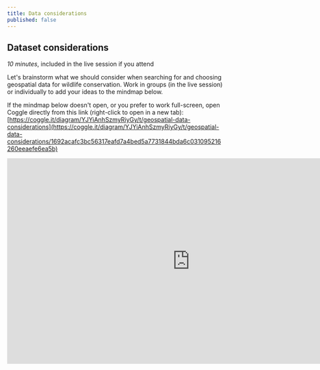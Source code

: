 ```yaml
---
title: Data considerations
published: false
---
```


## Dataset considerations
*10 minutes*, included in the live session if you attend

Let's brainstorm what we should consider when searching for and choosing geospatial data for wildlife conservation.  Work in groups (in the live session) or individually to add your ideas to the mindmap below.

If the mindmap below doesn't open, or you prefer to work full-screen, open Coggle directly from this link (right-click to open in a new tab): [https://coggle.it/diagram/YJYiAnhSzmyRiyGy/t/geospatial-data-considerations](https://coggle.it/diagram/YJYiAnhSzmyRiyGy/t/geospatial-data-considerations/1692acafc3bc56317eafd7a4bed5a7731844bda6c031095216260eeaefe6ea5b)

<iframe width='853' height='480' src='https://embed.coggle.it/diagram/YJYiAnhSzmyRiyGy/5289fad15b75e83d8422ff239d0ddb8af20c6cb8c1935c6f34f007b660fce033' frameborder='0' allowfullscreen></iframe>

